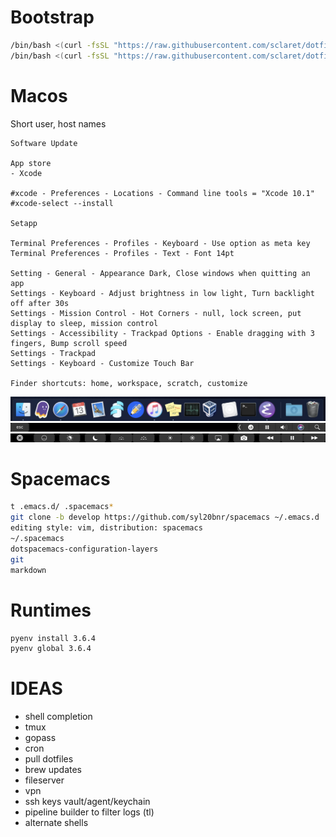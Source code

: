 # Bootstrap

``` bash
/bin/bash <(curl -fsSL "https://raw.githubusercontent.com/sclaret/dotfiles/master/bootstrap/github?$(date +%s)")
/bin/bash <(curl -fsSL "https://raw.githubusercontent.com/sclaret/dotfiles/master/bootstrap/dotfiles?$(date +%s)")
```


# Macos

Short user, host names

```
Software Update

App store
- Xcode

#xcode - Preferences - Locations - Command line tools = "Xcode 10.1"
#xcode-select --install

Setapp

Terminal Preferences - Profiles - Keyboard - Use option as meta key
Terminal Preferences - Profiles - Text - Font 14pt

Setting - General - Appearance Dark, Close windows when quitting an app
Settings - Keyboard - Adjust brightness in low light, Turn backlight off after 30s
Settings - Mission Control - Hot Corners - null, lock screen, put display to sleep, mission control
Settings - Accessibility - Trackpad Options - Enable dragging with 3 fingers, Bump scroll speed
Settings - Trackpad
Settings - Keyboard - Customize Touch Bar

Finder shortcuts: home, workspace, scratch, customize
```

![Dock](doc/dock.png)
![Touch Bar](doc/touchbar1.png)
![Touch Bar](doc/touchbar2.png)


# Spacemacs

``` bash
t .emacs.d/ .spacemacs*
git clone -b develop https://github.com/syl20bnr/spacemacs ~/.emacs.d
editing style: vim, distribution: spacemacs
~/.spacemacs
dotspacemacs-configuration-layers
git
markdown
```


# Runtimes

``` bash
pyenv install 3.6.4
pyenv global 3.6.4
```


# IDEAS

- shell completion
- tmux
- gopass
- cron
- pull dotfiles
- brew updates
- fileserver
- vpn
- ssh keys vault/agent/keychain
- pipeline builder to filter logs (tl)
- alternate shells
